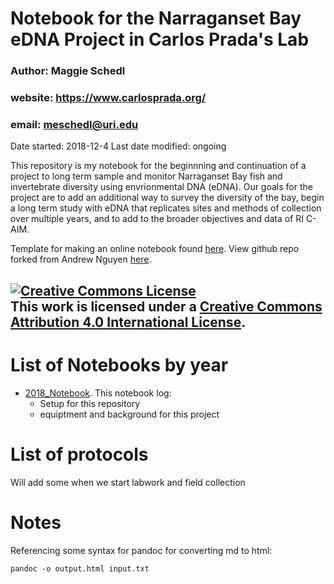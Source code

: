 # Notebook for the Narraganset Bay eDNA Project in Carlos Prada's Lab
### Author: Maggie Schedl  
### website: https://www.carlosprada.org/
### email: meschedl@uri.edu
Date started: 2018-12-4
Last date modified: ongoing    

This repository is my notebook for the beginnning and continuation of a project to long term sample and monitor Narraganset Bay fish and invertebrate diversity using envrionmental DNA (eDNA). Our goals for the project are to add an additional way to survey the diversity of the bay, begin a long term study with eDNA that replicates sites and methods of collection over multiple years, and to add to the broader objectives and data of RI C-AIM.  

Template for making an online notebook found [here](https://github.com/meschedl/NB_eDNA_Notebook/blob/master/Online_notebook_template.md). View github repo forked from Andrew Nguyen [here](https://github.com/adnguyen/Notebooks_and_Protocols).

<a rel="license" href="http://creativecommons.org/licenses/by/4.0/"><img alt="Creative Commons License" style="border-width:0" src="https://i.creativecommons.org/l/by/4.0/88x31.png" /></a><br />This work is licensed under a <a rel="license" href="http://creativecommons.org/licenses/by/4.0/">Creative Commons Attribution 4.0 International License</a>.
------



# List of Notebooks by year    

* [2018_Notebook](https://github.com/meschedl/NB_eDNA_Notebook/blob/master/2018_notebook.md). This notebook log: 
  * Setup for this repository
  * equiptment and background for this project
  
 


# List of protocols

Will add some when we start labwork and field collection

# Notes

Referencing some syntax for pandoc for converting md to html:

```
pandoc -o output.html input.txt
```
